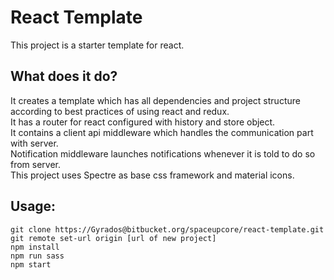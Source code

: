 # React Template

This project is a starter template for react.

## What does it do?

It creates a template which has all dependencies and project structure according to best practices of using react and redux.  
It has a router for react configured with history and store object.  
It contains a client api middleware which handles the communication part with server.  
Notification middleware launches notifications whenever it is told to do so from server.  
This project uses Spectre as base css framework and material icons.  


## Usage: 

```
git clone https://Gyrados@bitbucket.org/spaceupcore/react-template.git
git remote set-url origin [url of new project]
npm install
npm run sass
npm start
```



